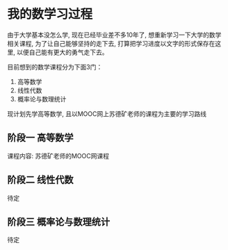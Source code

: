 # 我的数学习过程

由于大学基本没怎么学, 现在已经毕业差不多10年了, 想重新学习一下大学的数学相关课程, 为了让自己能够坚持的走下去, 打算把学习进度以文字的形式保存在这里, 以便自己能有更大的勇气走下去。

目前想到的数学课程分为下面3门：
1. 高等数学
2. 线性代数
3. 概率论与数理统计

现计划先学高等数学, 且以MOOC网上苏德矿老师的课程为主要的学习路线

## 阶段一 高等数学
课程内容: 苏德矿老师的MOOC网课程

## 阶段二 线性代数
待定

## 阶段三 概率论与数理统计
待定
